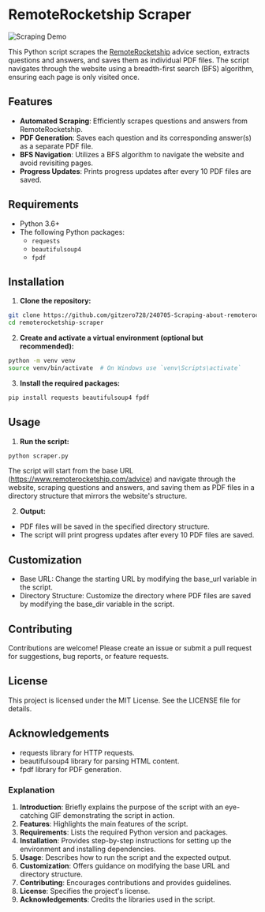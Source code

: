 # RemoteRocketship Scraper

![Scraping Demo](Scraping_about_remoterocketship.gif)

This Python script scrapes the [RemoteRocketship](https://www.remoterocketship.com/advice) advice section, extracts questions and answers, and saves them as individual PDF files. The script navigates through the website using a breadth-first search (BFS) algorithm, ensuring each page is only visited once.

## Features

- **Automated Scraping**: Efficiently scrapes questions and answers from RemoteRocketship.
- **PDF Generation**: Saves each question and its corresponding answer(s) as a separate PDF file.
- **BFS Navigation**: Utilizes a BFS algorithm to navigate the website and avoid revisiting pages.
- **Progress Updates**: Prints progress updates after every 10 PDF files are saved.

## Requirements

- Python 3.6+
- The following Python packages:
  - `requests`
  - `beautifulsoup4`
  - `fpdf`

## Installation

1. **Clone the repository:**

```bash
git clone https://github.com/gitzero728/240705-Scraping-about-remoterocketship.git
cd remoterocketship-scraper
```

2. **Create and activate a virtual environment (optional but recommended):**

```bash
python -m venv venv
source venv/bin/activate  # On Windows use `venv\Scripts\activate`
```

3. **Install the required packages:**

```bash
pip install requests beautifulsoup4 fpdf
```

## Usage

1. **Run the script:**

```bash
python scraper.py
```

The script will start from the base URL (https://www.remoterocketship.com/advice) and navigate through the website, scraping questions and answers, and saving them as PDF files in a directory structure that mirrors the website's structure.

2. **Output:**

- PDF files will be saved in the specified directory structure.
- The script will print progress updates after every 10 PDF files are saved.

## Customization

- Base URL: Change the starting URL by modifying the base_url variable in the script.
- Directory Structure: Customize the directory where PDF files are saved by modifying the base_dir variable in the script.

## Contributing

Contributions are welcome! Please create an issue or submit a pull request for suggestions, bug reports, or feature requests.

## License

This project is licensed under the MIT License. See the LICENSE file for details.

## Acknowledgements

- requests library for HTTP requests.
- beautifulsoup4 library for parsing HTML content.
- fpdf library for PDF generation.

### Explanation

1. **Introduction**: Briefly explains the purpose of the script with an eye-catching GIF demonstrating the script in action.
2. **Features**: Highlights the main features of the script.
3. **Requirements**: Lists the required Python version and packages.
4. **Installation**: Provides step-by-step instructions for setting up the environment and installing dependencies.
5. **Usage**: Describes how to run the script and the expected output.
6. **Customization**: Offers guidance on modifying the base URL and directory structure.
7. **Contributing**: Encourages contributions and provides guidelines.
8. **License**: Specifies the project's license.
9. **Acknowledgements**: Credits the libraries used in the script.
